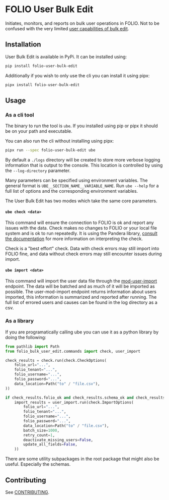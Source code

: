 # FOLIO User Bulk Edit

Initiates, monitors, and reports on bulk user operations in FOLIO.
Not to be confused with the very limited [user capabilities of bulk edit](https://docs.folio.org/docs/bulk-edit/#users-1).

## Installation

User Bulk Edit is available in PyPi. It can be installed using:
```sh
pip install folio-user-bulk-edit
```

Additionally if you wish to only use the cli you can install it using pipx:
```sh
pipx install folio-user-bulk-edit
```

## Usage

### As a cli tool

The binary to run the tool is `ube`.
If you installed using pip or pipx it should be on your path and executable.

You can also run the cli without installing using pipx:
```sh
pipx run --spec folio-user-bulk-edit ube
```

By default a `./logs` directory will be created to store more verbose logging information that is output to the console.
This location is controlled by using the `--log-directory` parameter.

Many parameters can be specified using environment variables.
The general format is `UBE__SECTION_NAME__VARIABLE_NAME`.
Run `ube --help` for a full list of options and the corresponding environment variables.



The User Bulk Edit has two modes which take the same core parameters.

#### `ube check <data>`

This command will ensure the connection to FOLIO is ok and report any issues with the data.
Check makes no changes to FOLIO or your local file system and is ok to run repeatedly.
It is using the Pandera library, [consult the documentation](https://pandera.readthedocs.io/en/stable/index.html#informative-errors) for more information on interpreting the check.

Check is a "best effort" check.
Data with check errors may still import into FOLIO fine, and data without check errors may still encounter issues during import.


#### `ube import <data>`

This command will import the user data file through the [mod-user-import](https://github.com/folio-org/mod-user-import) endpoint.
The data will be batched and as much of it will be imported as possible.
The user-mod-import endpoint returns information about users imported, this information is summarized and reported after running.
The full list of errored users and causes can be found in the log directory as a csv.


### As a library

If you are programatically calling ube you can use it as a python library by doing the following:

```python
from pathlib import Path
from folio_bulk_user_edit.commands import check, user_import

check_results = check.run(check.CheckOptions(
    folio_url="...",
    folio_tenant="...",
    folio_username="...",
    folio_password="...",
    data_location=Path("to" / "file.csv"),
))

if check_results.folio_ok and check_results.schema_ok and check_results.read_ok:
    import_results = user_import.run(check.ImportOptions(
        folio_url="...",
        folio_tenant="...",
        folio_username="...",
        folio_password="...",
        data_location=Path("to" / "file.csv"),
        batch_size=1000,
        retry_count=1,
        deactivate_missing_users=False,
        update_all_fields=False,
    ))
```

There are some utility subpackages in the root package that might also be useful.
Especially the schemas.

## Contributing

See [CONTRIBUTING](./CONTRIBUTING.md).
